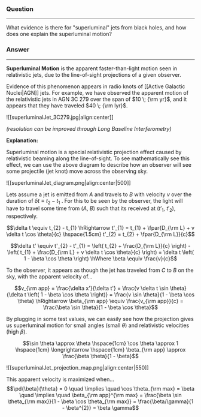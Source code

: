 ### Question
---
What evidence is there for "superluminal" jets from black holes, and how does one explain the superluminal motion?

### Answer
---
**Superluminal Motion** is the apparent faster-than-light motion seen in relativistic jets, due to the line-of-sight projections of a given observer.

Evidence of this phenomenon appears in radio knots of [[Active Galactic Nuclei|AGN]] jets. For example, we have observed the apparent motion of the relativistic jets in AGN 3C 279 over the span of $10 \; {\rm yr}$, and it appears that they have traveled $40 \; {\rm lyr}$. 

![[superluminalJet_3C279.jpg|align:center]]

*(resolution can be improved through Long Baseline Interferometry)*

**Explanation:**

Superluminal motion is a special relativistic projection effect caused by relativistic beaming along the line-of-sight. To see mathematically see this effect, we can use the above diagram to describe how an observer will see some projectile (jet knot) move across the observing sky.

![[superluminalJet_diagram.png|align:center|500]]

Lets assume a jet is emitted from $A$ and travels to $B$ with velocity $v$ over the duration of $\delta t \equiv t_{2} - t_{1}$ . For this to be seen by the observer, the light will have to travel some time from ($A$, $B$) such that its received at ($t'_{1}$, $t'_{2}$), respectively.

$$\delta t \equiv t_{2} - t_{1} \hRightarrow t'_{1} = t_{1} + \fpar{D_{\rm L} + v \delta t \cos \theta}{c} \hspace{1.5cm} t'_{2} = t_{2} + \fpar{D_{\rm L}}{c}$$

$$\delta t' \equiv t'_{2} - t'_{1} = \left( t_{2} + \frac{D_{\rm L}}{c} \right) - \left( t_{1} + \frac{D_{\rm L} + v \delta t \cos \theta}{c} \right) = \delta t \left( 1 - \beta \cos \theta \right) \hWhere \beta \equiv \frac{v}{c}$$

To the observer, it appears as though the jet has traveled from $C$ to $B$ on the sky, with the apparent velocity of...

$$v_{\rm app} = \frac{\delta x'}{\delta t'} = \frac{v \delta t \sin \theta}{\delta t \left( 1 - \beta \cos \theta \right)} = \frac{v \sin \theta}{1 - \beta \cos \theta} \hRightarrow \beta_{\rm app} \equiv \frac{v_{\rm app}}{c} = \frac{\beta \sin \theta}{1 - \beta \cos \theta}$$

By plugging in some test values, we can easily see how the projection gives us superluminal motion for small angles (small $\theta$) and relativistic velocities (high $\beta$).

$$\sin \theta \approx \theta \hspace{1cm} \cos \theta \approx 1 \hspace{1cm} \longrightarrow \hspace{1cm} \beta_{\rm app} \approx \frac{\beta \theta}{1 - \beta}$$

![[superluminalJet_projection_map.png|align:center|550]]

This apparent velocity is maximized when...
$$\pd{\beta}{\theta} = 0 \quad \implies \quad \cos \theta_{\rm max} = \beta \quad \implies \quad \beta_{\rm app}^{\rm max} = \frac{\beta \sin \theta_{\rm max}}{1 - \beta \cos \theta_{\rm max}} = \frac{\beta/\gamma}{1 - \beta^{2}} = \beta \gamma$$